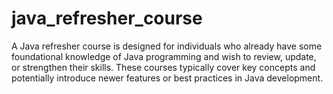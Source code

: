 # java_refresher_course
A Java refresher course is designed for individuals who already have some foundational knowledge of Java programming and wish to review, update, or strengthen their skills. These courses typically cover key concepts and potentially introduce newer features or best practices in Java development.
